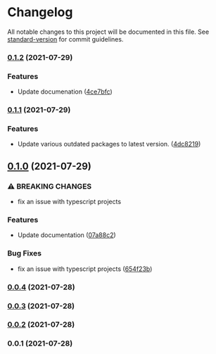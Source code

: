 # Changelog

All notable changes to this project will be documented in this file. See [standard-version](https://github.com/conventional-changelog/standard-version) for commit guidelines.

### [0.1.2](https://github.com/suprcrew/project-configs/compare/v0.1.1...v0.1.2) (2021-07-29)


### Features

* Update documenation ([4ce7bfc](https://github.com/suprcrew/project-configs/commit/4ce7bfc0b37798bd04f74e2749e3dc94bbcae035))

### [0.1.1](https://github.com/suprcrew/project-configs/compare/v0.1.0...v0.1.1) (2021-07-29)


### Features

* Update various outdated packages to latest version. ([4dc8219](https://github.com/suprcrew/project-configs/commit/4dc82196f470d021531211fd80dc397db40db4d9))

## [0.1.0](https://github.com/suprcrew/project-configs/compare/v0.0.4...v0.1.0) (2021-07-29)


### ⚠ BREAKING CHANGES

* fix an issue with typescript projects

### Features

* Update documentation ([07a88c2](https://github.com/suprcrew/project-configs/commit/07a88c2c9c3a0064bbb68bac4034613cbcce28cf))


### Bug Fixes

* fix an issue with typescript projects ([654f23b](https://github.com/suprcrew/project-configs/commit/654f23b9b9ec2dfd5ca2297156bbff59d072cca0))

### [0.0.4](https://github.com/suprcrew/project-configs/compare/v0.0.3...v0.0.4) (2021-07-28)

### [0.0.3](https://github.com/suprcrew/project-configs/compare/v0.0.2...v0.0.3) (2021-07-28)

### [0.0.2](https://github.com/suprcrew/project-configs/compare/v0.0.1...v0.0.2) (2021-07-28)

### 0.0.1 (2021-07-28)
